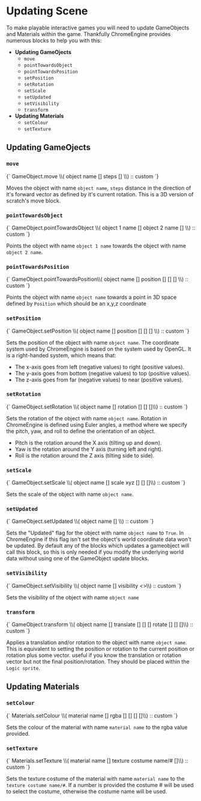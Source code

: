 # Updating Scene

To make playable interactive games you will need to update GameObjects and Materials within the game. Thankfully ChromeEngine provides numerous blocks to help you with this:

 - **Updating GameOjects**
    - `move`
    - `pointTowardsObject`
    - `pointTowardsPosition`
    - `setPosition`
    - `setRotation`
    - `setScale`
    - `setUpdated`
    - `setVisibility`
    - `transform`
- **Updating Materials**
    - `setColour`
    - `setTexture`

## Updating GameOjects


### `move`
<ScratchBlocks>
{`
GameObject.move \\( object name [] steps [] \\) :: custom
`}
</ScratchBlocks>

Moves the object with name `object name`, `steps` distance in the direction of it's forward vector as defined by it's current rotation. This is a 3D version of scratch's move block.

### `pointTowardsObject`
<ScratchBlocks>
{`
GameObject.pointTowardsObject \\( object 1 name [] object 2 name [] \\) :: custom
`}
</ScratchBlocks>

Points the object with name `object 1 name` towards the object with name `object 2 name`.

### `pointTowardsPosition`
<ScratchBlocks>
{`
GameObject.pointTowardsPosition\\( object name [] position [] [] [] \\) :: custom
`}
</ScratchBlocks>

Points the object with name `object name` towards a point in 3D space defined by `Position` which should be an x,y,z coordinate

### `setPosition`

<ScratchBlocks>
{`
GameObject.setPosition \\( object name [] position  [] [] [] \\) :: custom
`}
</ScratchBlocks>

Sets the position of the object with name `object name`. The coordinate system used by ChromeEngine is based on the system used by OpenGL. It is a right-handed system, which means that:

- The x-axis goes from left (negative values) to right (positive values).
- The y-axis goes from bottom (negative values) to top (positive values).
- The z-axis goes from far (negative values) to near (positive values).

### `setRotation`

<ScratchBlocks>
{`
GameObject.setRotation \\( object name  [] rotation  [] [] []\\) :: custom
`}
</ScratchBlocks>

Sets the rotation of the object with name `object name`. Rotation in ChromeEngine is defined using Euler angles, a method where we specify the pitch, yaw, and roll to define the orientation of an object.

- Pitch is the rotation around the X axis (tilting up and down).
- Yaw is the rotation around the Y axis (turning left and right).
- Roll is the rotation around the Z axis (tilting side to side).

### `setScale`

<ScratchBlocks>
{`
GameObject.setScale \\( object name  [] scale xyz  [] [] []\\) :: custom
`}
</ScratchBlocks>

Sets the scale of the object with name `object name`.

### `setUpdated`

<ScratchBlocks>
{`
GameObject.setUpdated \\( object name  [] \\) :: custom
`}
</ScratchBlocks>

Sets the "Updated" flag for the object with name `object name` to `True`. In ChromeEngine if this flag isn't set the object's world coordinate data won't be updated. By default any of the blocks which updates a gameobject will call this block, so this is only needed if you modify the underlying world data without using one of the GameObject update blocks.

### `setVisibility`

<ScratchBlocks>
{`
GameObject.setVisibility \\( object name  [] visibility <>\\) :: custom
`}
</ScratchBlocks>

Sets the visibility of the object with name `object name`

### `transform`

<ScratchBlocks>
{`
GameObject.transform \\( object name  [] translate [] [] [] rotate [] [] []\\) :: custom
`}
</ScratchBlocks>

Applies a translation and/or rotation to the object with name `object name`. This is equivalent to setting the position or rotation to the current position or rotation plus some vector. useful if you know the translation or rotation vector but not the final position/rotation. They should be placed within the `Logic sprite`.

## Updating Materials

### `setColour`

<ScratchBlocks>
{`
Materials.setColour \\( material name  [] rgba [] [] [] []\\) :: custom
`}
</ScratchBlocks>

Sets the colour of the material with name `material name` to the rgba value provided.

### `setTexture`

<ScratchBlocks>
{`
Materials.setTexture \\( material name  [] texture costume name/# []\\) :: custom
`}
</ScratchBlocks>

Sets the texture costume of the material with name `material name` to the `texture costume name/#`. If a number is provided the costume # will be used to select the costume, otherwise the costume name will be used.




